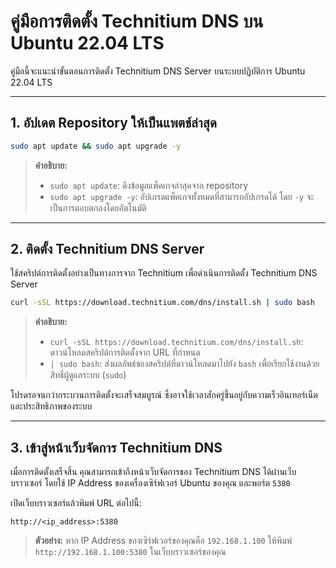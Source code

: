 # คู่มือการติดตั้ง Technitium DNS บน Ubuntu 22.04 LTS

คู่มือนี้จะแนะนำขั้นตอนการติดตั้ง Technitium DNS Server บนระบบปฏิบัติการ Ubuntu 22.04 LTS

---

## 1. อัปเดต Repository ให้เป็นแพตช์ล่าสุด

```bash
sudo apt update && sudo apt upgrade -y
```

> **คำอธิบาย:**
>
> - `sudo apt update`: ดึงข้อมูลแพ็คเกจล่าสุดจาก repository
> - `sudo apt upgrade -y`: อัปเกรดแพ็คเกจทั้งหมดที่สามารถอัปเกรดได้ โดย `-y` จะเป็นการตอบตกลงโดยอัตโนมัติ

---

## 2. ติดตั้ง Technitium DNS Server

ใช้สคริปต์การติดตั้งอย่างเป็นทางการจาก Technitium เพื่อดำเนินการติดตั้ง Technitium DNS Server

```bash
curl -sSL https://download.technitium.com/dns/install.sh | sudo bash
```

> **คำอธิบาย:**
>
> - `curl -sSL https://download.technitium.com/dns/install.sh`: ดาวน์โหลดสคริปต์การติดตั้งจาก URL ที่กำหนด
> - `| sudo bash`: ส่งผลลัพธ์ของสคริปต์ที่ดาวน์โหลดมาไปยัง `bash` เพื่อเรียกใช้งานด้วยสิทธิ์ผู้ดูแลระบบ (`sudo`)

โปรดรอจนกว่ากระบวนการติดตั้งจะเสร็จสมบูรณ์ ซึ่งอาจใช้เวลาสักครู่ขึ้นอยู่กับความเร็วอินเทอร์เน็ตและประสิทธิภาพของระบบ

---

## 3. เข้าสู่หน้าเว็บจัดการ Technitium DNS

เมื่อการติดตั้งเสร็จสิ้น คุณสามารถเข้าถึงหน้าเว็บจัดการของ Technitium DNS ได้ผ่านเว็บบราวเซอร์ โดยใช้ IP Address ของเครื่องเซิร์ฟเวอร์ Ubuntu ของคุณ และพอร์ต `5380`

เปิดเว็บบราวเซอร์แล้วพิมพ์ URL ต่อไปนี้:

```
http://<ip_address>:5380
```

> **ตัวอย่าง:** หาก IP Address ของเซิร์ฟเวอร์ของคุณคือ `192.168.1.100` ให้พิมพ์ `http://192.168.1.100:5380` ในเว็บบราวเซอร์ของคุณ
